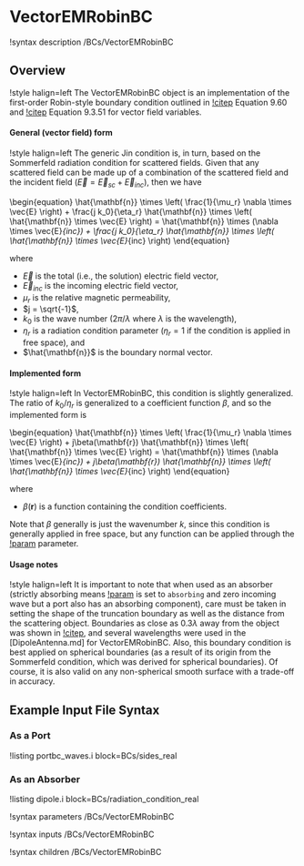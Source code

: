 # VectorEMRobinBC

!syntax description /BCs/VectorEMRobinBC

## Overview

!style halign=left
The VectorEMRobinBC object is an implementation of the first-order Robin-style boundary
condition outlined in [!citep](jin-fem) Equation 9.60 and [!citep](jin-computation)
Equation 9.3.51 for vector field variables.

#### General (vector field) form

!style halign=left
The generic Jin condition is, in turn, based on the Sommerfeld radiation condition
for scattered fields. Given that any scattered field can be made up of a
combination of the scattered field and the incident field
($\vec{E} = \vec{E}_{sc} + \vec{E}_{inc}$), then we have

\begin{equation}
  \hat{\mathbf{n}} \times \left( \frac{1}{\mu_r} \nabla \times \vec{E} \right) + \frac{j k_0}{\eta_r} \hat{\mathbf{n}} \times \left( \hat{\mathbf{n}} \times \vec{E} \right) = \hat{\mathbf{n}} \times (\nabla \times \vec{E}_{inc}) + \frac{j k_0}{\eta_r} \hat{\mathbf{n}} \times \left( \hat{\mathbf{n}} \times \vec{E}_{inc} \right)
\end{equation}

where

- $\vec{E}$ is the total (i.e., the solution) electric field vector,
- $\vec{E}_{inc}$ is the incoming electric field vector,
- $\mu_r$ is the relative magnetic permeability,
- $j = \sqrt{-1}$,
- $k_0$ is the wave number ($2 \pi / \lambda$ where $\lambda$ is the wavelength),
- $\eta_r$ is a radiation condition parameter ($\eta_r = 1$ if the condition is applied in free space), and
- $\hat{\mathbf{n}}$ is the boundary normal vector.

#### Implemented form

!style halign=left
In VectorEMRobinBC, this condition is slightly generalized. The ratio of $k_0 / \eta_r$
is generalized to a coefficient function $\beta$, and so the implemented form is

\begin{equation}
  \hat{\mathbf{n}} \times \left( \frac{1}{\mu_r} \nabla \times \vec{E} \right) + j\beta(\mathbf{r}) \hat{\mathbf{n}} \times \left( \hat{\mathbf{n}} \times \vec{E} \right) = \hat{\mathbf{n}} \times (\nabla \times \vec{E}_{inc}) + j\beta(\mathbf{r}) \hat{\mathbf{n}} \times \left( \hat{\mathbf{n}} \times \vec{E}_{inc} \right)
\end{equation}

where

- $\beta(\mathbf{r})$ is a function containing the condition coefficients.

Note that $\beta$ generally is just the wavenumber $k$, since this condition is
generally applied in free space, but any function can be applied through the
[!param](/BCs/VectorEMRobinBC/beta) parameter.

#### Usage notes

!style halign=left
It is important to note that when used as an absorber (strictly absorbing means
[!param](/BCs/VectorEMRobinBC/mode) is set to `absorbing` and zero incoming wave 
but a port also has an absorbing component), care must be taken in setting the 
shape of the truncation boundary as well as the distance from the scattering object. 
Boundaries as close as $0.3 \lambda$ away from the object was shown in [!citep](jin-fem), 
and several wavelengths were used in the [DipoleAntenna.md] for VectorEMRobinBC. Also, 
this boundary condition is best applied on spherical boundaries (as a result of its
origin from the Sommerfeld condition, which was derived for spherical boundaries).
Of course, it is also valid on any non-spherical smooth surface with a trade-off
in accuracy.

## Example Input File Syntax

### As a Port

!listing portbc_waves.i block=BCs/sides_real

### As an Absorber

!listing dipole.i block=BCs/radiation_condition_real

!syntax parameters /BCs/VectorEMRobinBC

!syntax inputs /BCs/VectorEMRobinBC

!syntax children /BCs/VectorEMRobinBC
